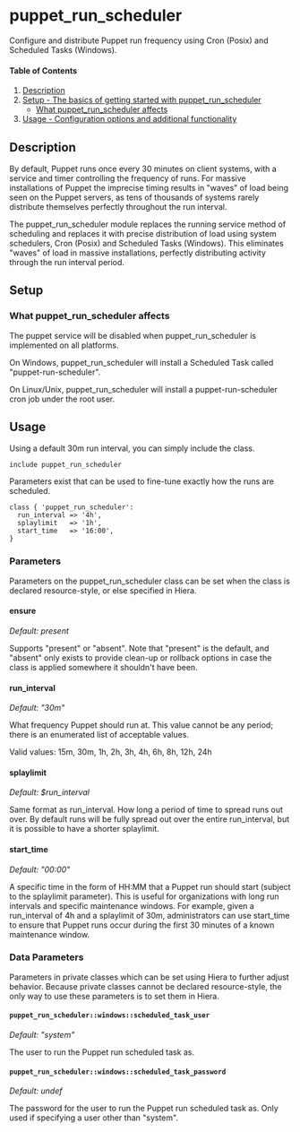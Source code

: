 # puppet\_run\_scheduler

Configure and distribute Puppet run frequency using Cron (Posix) and Scheduled Tasks (Windows).

#### Table of Contents

1. [Description](#description)
2. [Setup - The basics of getting started with puppet\_run\_scheduler](#setup)
    * [What puppet\_run\_scheduler affects](#what-puppet_run_scheduler-affects)
3. [Usage - Configuration options and additional functionality](#usage)

## Description

By default, Puppet runs once every 30 minutes on client systems, with a service and timer controlling the frequency of runs. For massive installations of Puppet the imprecise timing results in "waves" of load being seen on the Puppet servers, as tens of thousands of systems rarely distribute themselves perfectly throughout the run interval.

The puppet\_run\_scheduler module replaces the running service method of scheduling and replaces it with precise distribution of load using system schedulers, Cron (Posix) and Scheduled Tasks (Windows). This eliminates "waves" of load in massive installations, perfectly distributing activity through the run interval period.

## Setup

### What puppet\_run\_scheduler affects

The puppet service will be disabled when puppet\_run\_scheduler is implemented on all platforms.

On Windows, puppet\_run\_scheduler will install a Scheduled Task called "puppet-run-scheduler".

On Linux/Unix, puppet\_run\_scheduler will install a puppet-run-scheduler cron job under the root user.

## Usage

Using a default 30m run interval, you can simply include the class.

```puppet
include puppet_run_scheduler
```

Parameters exist that can be used to fine-tune exactly how the runs are scheduled.

```puppet
class { 'puppet_run_scheduler':
  run_interval => '4h',
  splaylimit   => '1h',
  start_time   => '16:00',
}
```

### Parameters

Parameters on the puppet\_run\_scheduler class can be set when the class is declared resource-style, or else specified in Hiera.

#### ensure

_Default: present_

Supports "present" or "absent". Note that "present" is the default, and "absent" only exists to provide clean-up or rollback options in case the class is applied somewhere it shouldn't have been.

#### run\_interval

_Default: "30m"_

What frequency Puppet should run at. This value cannot be any period; there is an enumerated list of acceptable values.

Valid values: 15m, 30m, 1h, 2h, 3h, 4h, 6h, 8h, 12h, 24h

#### splaylimit

_Default: $run\_interval_

Same format as run\_interval. How long a period of time to spread runs out over. By default runs will be fully spread out over the entire run\_interval, but it is possible to have a shorter splaylimit.

#### start\_time

_Default: "00:00"_

A specific time in the form of HH:MM that a Puppet run should start (subject to the splaylimit parameter). This is useful for organizations with long run intervals and specific maintenance windows. For example, given a run\_interval of 4h and a splaylimit of 30m, administrators can use start\_time to ensure that Puppet runs occur during the first 30 minutes of a known maintenance window.

### Data Parameters

Parameters in private classes which can be set using Hiera to further adjust behavior. Because private classes cannot be declared resource-style, the only way to use these parameters is to set them in Hiera.

#### `puppet_run_scheduler::windows::scheduled_task_user`

_Default: "system"_

The user to run the Puppet run scheduled task as.

#### `puppet_run_scheduler::windows::scheduled_task_password`

_Default: undef_

The password for the user to run the Puppet run scheduled task as. Only used if specifying a user other than "system".
